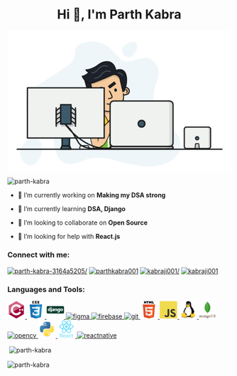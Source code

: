 <h1 align="center">Hi 👋, I'm Parth Kabra</h1>
<p><img align="center" src="https://raw.githubusercontent.com/ng-model/ng-model/master/workingHard.gif" alt="image" width="100%" height="60%"/></p>

<p align="left"> <img src="https://komarev.com/ghpvc/?username=parth-kabra&label=Profile%20views&color=0e75b6&style=flat" alt="parth-kabra"  /> </p>

- 🔭 I’m currently working on **Making my DSA strong**

- 🌱 I’m currently learning **DSA, Django**

- 👯 I’m looking to collaborate on **Open Source**

- 🤝 I’m looking for help with **React.js**

<h3 align="left">Connect with me:</h3>
<p align="left">
<a href="https://linkedin.com/in/parth-kabra-3164a5205/" target="blank"><img align="center" src="https://raw.githubusercontent.com/rahuldkjain/github-profile-readme-generator/master/src/images/icons/Social/linked-in-alt.svg" alt="parth-kabra-3164a5205/" height="30" width="40" /></a>
<a href="https://www.codechef.com/users/parthkabra001" target="blank"><img align="center" src="https://cdn.jsdelivr.net/npm/simple-icons@3.1.0/icons/codechef.svg" alt="parthkabra001" height="30" width="40" /></a>
<a href="https://www.leetcode.com/kabraji001/" target="blank"><img align="center" src="https://raw.githubusercontent.com/rahuldkjain/github-profile-readme-generator/master/src/images/icons/Social/leet-code.svg" alt="kabraji001/" height="30" width="40" /></a>
<a href="https://auth.geeksforgeeks.org/user/kabraji001" target="blank"><img align="center" src="https://raw.githubusercontent.com/rahuldkjain/github-profile-readme-generator/master/src/images/icons/Social/geeks-for-geeks.svg" alt="kabraji001" height="30" width="40" /></a>
</p>

<h3 align="left">Languages and Tools:</h3>
<p align="left"> <a href="https://www.w3schools.com/cpp/" target="_blank"> <img src="https://raw.githubusercontent.com/devicons/devicon/master/icons/cplusplus/cplusplus-original.svg" alt="cplusplus" width="40" height="40"/> </a> <a href="https://www.w3schools.com/css/" target="_blank"> <img src="https://raw.githubusercontent.com/devicons/devicon/master/icons/css3/css3-original-wordmark.svg" alt="css3" width="40" height="40"/> </a> <a href="https://www.djangoproject.com/" target="_blank"> <img src="https://raw.githubusercontent.com/devicons/devicon/master/icons/django/django-original.svg" alt="django" width="40" height="40"/> </a> <a href="https://www.figma.com/" target="_blank"> <img src="https://www.vectorlogo.zone/logos/figma/figma-icon.svg" alt="figma" width="40" height="40"/> </a> <a href="https://firebase.google.com/" target="_blank"> <img src="https://www.vectorlogo.zone/logos/firebase/firebase-icon.svg" alt="firebase" width="40" height="40"/> </a> <a href="https://git-scm.com/" target="_blank"> <img src="https://www.vectorlogo.zone/logos/git-scm/git-scm-icon.svg" alt="git" width="40" height="40"/> </a> <a href="https://www.w3.org/html/" target="_blank"> <img src="https://raw.githubusercontent.com/devicons/devicon/master/icons/html5/html5-original-wordmark.svg" alt="html5" width="40" height="40"/> </a> <a href="https://developer.mozilla.org/en-US/docs/Web/JavaScript" target="_blank"> <img src="https://raw.githubusercontent.com/devicons/devicon/master/icons/javascript/javascript-original.svg" alt="javascript" width="40" height="40"/> </a> <a href="https://www.linux.org/" target="_blank"> <img src="https://raw.githubusercontent.com/devicons/devicon/master/icons/linux/linux-original.svg" alt="linux" width="40" height="40"/> </a> <a href="https://www.mongodb.com/" target="_blank"> <img src="https://raw.githubusercontent.com/devicons/devicon/master/icons/mongodb/mongodb-original-wordmark.svg" alt="mongodb" width="40" height="40"/> </a> <a href="https://opencv.org/" target="_blank"> <img src="https://www.vectorlogo.zone/logos/opencv/opencv-icon.svg" alt="opencv" width="40" height="40"/> </a> <a href="https://www.python.org" target="_blank"> <img src="https://raw.githubusercontent.com/devicons/devicon/master/icons/python/python-original.svg" alt="python" width="40" height="40"/> </a> <a href="https://reactjs.org/" target="_blank"> <img src="https://raw.githubusercontent.com/devicons/devicon/master/icons/react/react-original-wordmark.svg" alt="react" width="40" height="40"/> </a> <a href="https://reactnative.dev/" target="_blank"> <img src="https://reactnative.dev/img/header_logo.svg" alt="reactnative" width="40" height="40"/> </a> </p>

<p>&nbsp;<img align="center" src="https://github-readme-stats.vercel.app/api?username=parth-kabra&show_icons=true&locale=en" alt="parth-kabra" /></p>

<p><img align="center" src="https://github-readme-streak-stats.herokuapp.com/?user=parth-kabra&" alt="parth-kabra" /></p>

